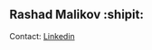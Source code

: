 ## Rashad Malikov :shipit:
Contact:  [Linkedin](https://www.linkedin.com/in/rashad-malikov-398101293/)
